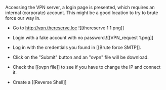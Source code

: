 Accessing the VPN server, a login page is presented, which requires an internal (corporate) account. This might be a good location to try to brute force our way in.

- Go to http://vpn.thereserve.loc
	![[thereserve 1 1.png]]

- Login with a fake account with no password.![[VPN_request 1.png]]
- Log in with the  credentials you found in [[Brute force SMTP]].
- Click on the "Submit" button and an "ovpn" file will be download.
- Check the [[ovpn file]] to see if you have to change the IP and connect it.
- Create a [[Reverse Shell]]



